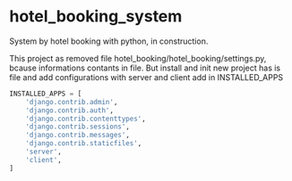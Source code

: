 # hotel_booking_system
System by hotel booking with python, in construction.

This project as removed file hotel_booking/hotel_booking/settings.py, bcause informations contants in file. But install and init new project has is file and add configurations with server and client add in INSTALLED_APPS 

```py
INSTALLED_APPS = [
    'django.contrib.admin',
    'django.contrib.auth',
    'django.contrib.contenttypes',
    'django.contrib.sessions',
    'django.contrib.messages',
    'django.contrib.staticfiles',
    'server',
    'client',
]
```
